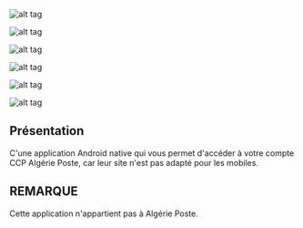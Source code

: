 
![alt tag](http://image.noelshack.com/fichiers/2015/28/1436193125-g2991.png)

![alt tag](http://image.noelshack.com/fichiers/2015/28/1436193097-device-2014-10-26-232659.png)

![alt tag](http://image.noelshack.com/fichiers/2015/28/1436193115-device-2014-10-27-054823.png)

![alt tag](http://image.noelshack.com/fichiers/2015/28/1436193164-device-2014-10-27-054835.png)

![alt tag](http://image.noelshack.com/fichiers/2015/28/1436193204-device-2014-10-27-055051.png)

![alt tag](http://image.noelshack.com/fichiers/2015/28/1436193046-device-2014-10-26-232532.png)

<h2>Présentation</h2>

C'une application Android native qui vous permet d'accéder à votre compte CCP Algérie Poste, car leur site n'est pas adapté pour les mobiles.

<h2>REMARQUE</h2>

Cette application n'appartient pas à Algérie Poste.
